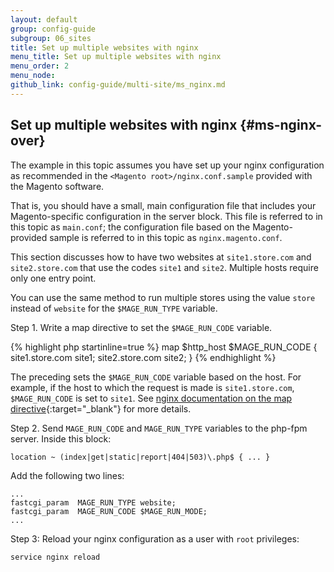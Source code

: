 ```yaml
---
layout: default
group: config-guide
subgroup: 06_sites
title: Set up multiple websites with nginx
menu_title: Set up multiple websites with nginx
menu_order: 2
menu_node: 
github_link: config-guide/multi-site/ms_nginx.md
---
```


## Set up multiple websites with nginx {#ms-nginx-over}
The example in this topic assumes you have set up your nginx configuration as recommended in the `<Magento root>/nginx.conf.sample` provided with the Magento software. 

That is, you should have a small, main configuration file that includes your Magento-specific configuration in the server block. This file is referred to in this topic as `main.conf`; the configuration file based on the Magento-provided sample is referred to in this topic as `nginx.magento.conf`.

This section discusses how to have two websites at `site1.store.com` and `site2.store.com` that use the codes `site1` and `site2`. Multiple hosts require only one entry point. 

You can use the same method to run multiple stores using the value `store` instead of `website` for the `$MAGE_RUN_TYPE` variable.

Step 1. Write a map directive to set the `$MAGE_RUN_CODE` variable.

{% highlight php startinline=true %}
map $http_host $MAGE_RUN_CODE {
    site1.store.com site1;
    site2.store.com site2;
}
{% endhighlight %}

The preceding sets the `$MAGE_RUN_CODE` variable based on the host. For example, if the host to which the request is made is `site1.store.com`, `$MAGE_RUN_CODE` is set to `site1`. See [nginx documentation on the map directive](http://nginx.org/en/docs/http/ngx_http_map_module.html#map){:target="_blank"} for more details.

Step 2. Send `MAGE_RUN_CODE` and `MAGE_RUN_TYPE` variables to the php-fpm server.
Inside this block:

	location ~ (index|get|static|report|404|503)\.php$ { ... }

Add the following two lines:

	...
	fastcgi_param  MAGE_RUN_TYPE website;
	fastcgi_param  MAGE_RUN_CODE $MAGE_RUN_MODE;
	...

Step 3: Reload your nginx configuration as a user with `root` privileges:

	service nginx reload